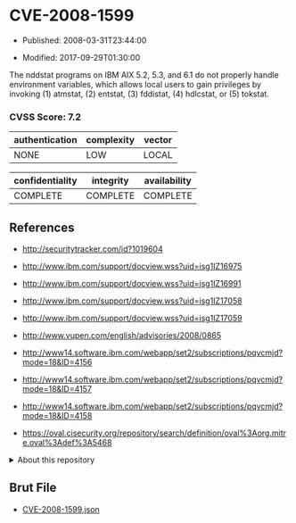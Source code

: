 # CVE-2008-1599

- Published: 2008-03-31T23:44:00

- Modified: 2017-09-29T01:30:00

The nddstat programs on IBM AIX 5.2, 5.3, and 6.1 do not properly handle environment variables, which allows local users to gain privileges by invoking (1) atmstat, (2) entstat, (3) fddistat, (4) hdlcstat, or (5) tokstat.

### CVSS Score: **7.2**

| authentication | complexity | vector |
| --- | --- | --- |
| NONE | LOW | LOCAL |

| confidentiality | integrity | availability |
| --- | --- | --- |
| COMPLETE | COMPLETE | COMPLETE |

## References

* http://securitytracker.com/id?1019604

* http://www.ibm.com/support/docview.wss?uid=isg1IZ16975

* http://www.ibm.com/support/docview.wss?uid=isg1IZ16991

* http://www.ibm.com/support/docview.wss?uid=isg1IZ17058

* http://www.ibm.com/support/docview.wss?uid=isg1IZ17059

* http://www.vupen.com/english/advisories/2008/0865

* http://www14.software.ibm.com/webapp/set2/subscriptions/pqvcmjd?mode=18&ID=4156

* http://www14.software.ibm.com/webapp/set2/subscriptions/pqvcmjd?mode=18&ID=4157

* http://www14.software.ibm.com/webapp/set2/subscriptions/pqvcmjd?mode=18&ID=4158

* https://oval.cisecurity.org/repository/search/definition/oval%3Aorg.mitre.oval%3Adef%3A5468

<details>
<summary>About this repository</summary> 

  This repository is part of the project [Live Hack CVE](https://github.com/Live-Hack-CVE). Main website can be found [www.live-hack.org](https://www.live-hack.org) 
  
  Made by [Sn0wAlice](https://github.com/Sn0wAlice) for the people that care about security and need to have a feed of the latest CVEs. Hope you enjoy it, don't forget to star the repo and follow me on [Twitter](https://twitter.com/Sn0wAlice) and [Github](https://github.com/Sn0wAlice). And that is my [personnal website](https://www.alice-snow.me/)

  - [Home Page](https://github.com/Live-Hack-CVE)
  - [Framework](https://github.com/Live-Hack-CVE/cve-framework)
  - [CVE database](https://github.com/Live-Hack-CVE/full_database)
  - [Changelog](https://github.com/Live-Hack-CVE/Changelog)
</details>

## Brut File

* [CVE-2008-1599.json](https://raw.githubusercontent.com/Live-Hack-CVE/full_database/main/cves/2008/CVE-2008-1599.json)

